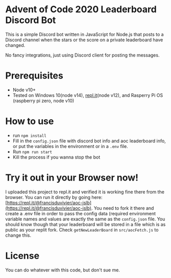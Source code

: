 # Advent of Code 2020 Leaderboard Discord Bot

This is a simple Discord bot written in JavaScript for Node.js that posts to a Discord channel when the stars or the
score on a private leaderboard have changed.

No fancy integrations, just using Discord client for posting the messages.
# Prerequisites
- Node v10+
- Tested on Windows 10(node v14), [repl.it](https://repl.it/@francisduvivier/aoc-jslb)(node v12), and Rasperry Pi OS (raspberry pi zero, node v10)

# How to use
- run `npm install`
- Fill in the `config.json` file with discord bot info and aoc leaderboard info, or put the variables in the environment
  or in a `.env` file.
- Run `npm run start`
- Kill the process if you wanna stop the bot

# Try it out in your Browser now!
I uploaded this project to repl.it and verified it is working fine there from the browser. You can run it directly by going here: [https://repl.it/@francisduvivier/aoc-jslb](https://repl.it/@francisduvivier/aoc-jslb). You need to fork it there and create a .env file in order to pass the config data (required environment variable names and values are exactly the same as the `config.json` file. You should know though that your leaderboard will be stored in a file which is as public as your replit fork. Check `getNewLeaderBoard` in `src/aocFetch.js` to change this.

# License

You can do whatever with this code, but don't sue me.
